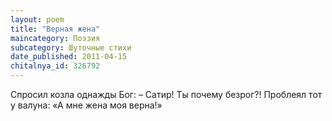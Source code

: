 ```yaml
---
layout: poem
title: "Верная жена"
maincategory: Поэзия
subcategory: Шуточные стихи
date_published: 2011-04-15
chitalnya_id: 326792
---
```




Спросил козла однажды Бог:
– Сатир! Ты почему безрог?!
Проблеял тот у валуна:
«А мне жена моя верна!»






